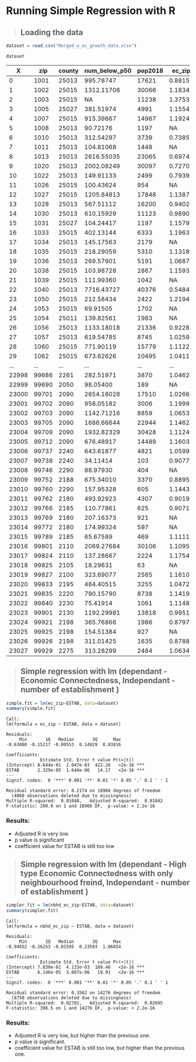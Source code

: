 # Running Simple Regression with R

> ## Loading the data


```R
dataset = read.csv("Merged_w_ec_growth_data.xlsx")
```


```R
dataset
```


<table>
<thead><tr><th scope=col>X</th><th scope=col>zip</th><th scope=col>county</th><th scope=col>num_below_p50</th><th scope=col>pop2018</th><th scope=col>ec_zip</th><th scope=col>ec_se_zip</th><th scope=col>nbhd_ec_zip</th><th scope=col>ec_grp_mem_zip</th><th scope=col>ec_high_zip</th><th scope=col>...</th><th scope=col>bias_grp_mem_zip</th><th scope=col>bias_grp_mem_high_zip</th><th scope=col>nbhd_bias_zip</th><th scope=col>nbhd_bias_high_zip</th><th scope=col>clustering_zip</th><th scope=col>support_ratio_zip</th><th scope=col>volunteering_rate_zip</th><th scope=col>civic_organizations_zip</th><th scope=col>ESTAB</th><th scope=col>UID</th></tr></thead>
<tbody>
	<tr><td> 0          </td><td>1001        </td><td>25013       </td><td> 995.78747  </td><td>17621       </td><td>0.88157     </td><td>0.02422     </td><td>1.51095     </td><td>1.10210     </td><td>1.47136     </td><td>...         </td><td> 0.024340000</td><td>-0.10001    </td><td>-0.00336    </td><td>-0.21186    </td><td>0.10572000  </td><td>0.9452600   </td><td>0.05650000  </td><td>0.010800000 </td><td> 944        </td><td>2.018e+10   </td></tr>
	<tr><td> 1          </td><td>1002        </td><td>25015       </td><td>1312.11708  </td><td>30066       </td><td>1.18348     </td><td>0.02227     </td><td>0.97760     </td><td>1.23333     </td><td>1.62290     </td><td>...         </td><td> 0.098559998</td><td>-0.06421    </td><td> 0.18724    </td><td>-0.24353    </td><td>0.10340000  </td><td>0.9016300   </td><td>0.14951000  </td><td>0.036880001 </td><td>1076        </td><td>2.018e+10   </td></tr>
	<tr><td> 2          </td><td>1003        </td><td>25015       </td><td>        NA  </td><td>11238       </td><td>1.37536     </td><td>0.05046     </td><td>     NA     </td><td>1.44359     </td><td>1.65159     </td><td>...         </td><td> 0.024820000</td><td>-0.05143    </td><td>      NA    </td><td>      NA    </td><td>0.13650000  </td><td>0.7692400   </td><td>0.10501000  </td><td>0.080499999 </td><td>  37        </td><td>2.018e+10   </td></tr>
	<tr><td> 3          </td><td>1005        </td><td>25027       </td><td> 381.51974  </td><td> 4991       </td><td>1.15543     </td><td>0.03050     </td><td>1.46491     </td><td>1.30756     </td><td>1.47733     </td><td>...         </td><td> 0.008500001</td><td>-0.07246    </td><td>-0.00064    </td><td>-0.11397    </td><td>0.10554000  </td><td>0.9583700   </td><td>0.15862000  </td><td>0.021630000 </td><td> 178        </td><td>2.018e+10   </td></tr>
	<tr><td> 4          </td><td>1007        </td><td>25015       </td><td> 915.39667  </td><td>14967       </td><td>1.19240     </td><td>0.02046     </td><td>1.17985     </td><td>1.32294     </td><td>1.56812     </td><td>...         </td><td>-0.011880000</td><td>-0.11464    </td><td> 0.04162    </td><td>-0.21283    </td><td>0.10391000  </td><td>0.9487300   </td><td>0.13053000  </td><td>0.016899999 </td><td> 440        </td><td>2.018e+10   </td></tr>
	<tr><td> 5          </td><td>1008        </td><td>25013       </td><td>  90.72176  </td><td> 1197       </td><td>     NA     </td><td>     NA     </td><td>     NA     </td><td>     NA     </td><td>     NA     </td><td>...         </td><td>          NA</td><td>      NA    </td><td>      NA    </td><td>      NA    </td><td>0.12223626  </td><td>0.8760978   </td><td>0.05135186  </td><td>0.021193897 </td><td>  37        </td><td>2.018e+10   </td></tr>
	<tr><td> 6          </td><td>1010        </td><td>25013       </td><td> 312.54297  </td><td> 3739       </td><td>0.73856     </td><td>0.05810     </td><td>     NA     </td><td>     NA     </td><td>1.47973     </td><td>...         </td><td>          NA</td><td>      NA    </td><td>      NA    </td><td>      NA    </td><td>0.09408000  </td><td>0.8930200   </td><td>0.08233000  </td><td>0.031709999 </td><td> 169        </td><td>2.018e+10   </td></tr>
	<tr><td> 7          </td><td>1011        </td><td>25013       </td><td> 104.81068  </td><td> 1448       </td><td>     NA     </td><td>     NA     </td><td>     NA     </td><td>     NA     </td><td>     NA     </td><td>...         </td><td>          NA</td><td>      NA    </td><td>      NA    </td><td>      NA    </td><td>0.11377750  </td><td>0.9404994   </td><td>0.06918624  </td><td>0.032719631 </td><td>  19        </td><td>2.018e+10   </td></tr>
	<tr><td> 8          </td><td>1013        </td><td>25013       </td><td>2616.55035  </td><td>23065       </td><td>0.69744     </td><td>0.01274     </td><td>0.53930     </td><td>0.75807     </td><td>1.23152     </td><td>...         </td><td> 0.136999990</td><td>-0.09613    </td><td> 0.20223    </td><td>-0.40365    </td><td>0.08648000  </td><td>0.8905700   </td><td>0.06191000  </td><td>0.009690000 </td><td> 649        </td><td>2.018e+10   </td></tr>
	<tr><td> 9          </td><td>1020        </td><td>25013       </td><td>2002.08249  </td><td>30097       </td><td>0.72701     </td><td>0.01397     </td><td>0.99817     </td><td>0.89329     </td><td>1.28291     </td><td>...         </td><td> 0.124500000</td><td>-0.13772    </td><td> 0.14469    </td><td>-0.28785    </td><td>0.09264000  </td><td>0.9327200   </td><td>0.06153000  </td><td>0.000780000 </td><td>1074        </td><td>2.018e+10   </td></tr>
	<tr><td>10          </td><td>1022        </td><td>25013       </td><td> 149.91133  </td><td> 2499       </td><td>0.79394     </td><td>0.04236     </td><td>     NA     </td><td>0.94845     </td><td>1.29843     </td><td>...         </td><td> 0.027120000</td><td>-0.11148    </td><td>      NA    </td><td>      NA    </td><td>0.08695000  </td><td>0.5018900   </td><td>0.05766000  </td><td>0.032830000 </td><td> 131        </td><td>2.018e+10   </td></tr>
	<tr><td>11          </td><td>1026        </td><td>25015       </td><td> 100.43624  </td><td>  954       </td><td>     NA     </td><td>     NA     </td><td>     NA     </td><td>     NA     </td><td>     NA     </td><td>...         </td><td>          NA</td><td>      NA    </td><td>      NA    </td><td>      NA    </td><td>0.10906969  </td><td>0.8613015   </td><td>0.12126616  </td><td>0.048653323 </td><td>  37        </td><td>2.018e+10   </td></tr>
	<tr><td>12          </td><td>1027        </td><td>25015       </td><td>1205.84813  </td><td>17848       </td><td>1.13870     </td><td>0.01947     </td><td>1.13732     </td><td>1.22668     </td><td>1.58017     </td><td>...         </td><td> 0.034490000</td><td>-0.09178    </td><td> 0.10926    </td><td>-0.15314    </td><td>0.09705000  </td><td>0.9448700   </td><td>0.16144000  </td><td>0.025359999 </td><td> 860        </td><td>2.018e+10   </td></tr>
	<tr><td>13          </td><td>1028        </td><td>25013       </td><td> 567.51112  </td><td>16200       </td><td>0.94025     </td><td>0.02639     </td><td>1.45878     </td><td>1.06200     </td><td>1.51818     </td><td>...         </td><td> 0.049520001</td><td>-0.09285    </td><td> 0.08563    </td><td>-0.14006    </td><td>0.10353000  </td><td>0.9567200   </td><td>0.06718000  </td><td>0.012160000 </td><td>1044        </td><td>2.018e+10   </td></tr>
	<tr><td>14          </td><td>1030        </td><td>25013       </td><td> 610.15929  </td><td>11123       </td><td>0.98905     </td><td>0.03012     </td><td>1.49931     </td><td>1.14082     </td><td>1.48308     </td><td>...         </td><td> 0.069839999</td><td>-0.09908    </td><td> 0.05411    </td><td>-0.12149    </td><td>0.10812000  </td><td>0.9359500   </td><td>0.06610000  </td><td>0.007500000 </td><td> 426        </td><td>2.018e+10   </td></tr>
	<tr><td>15          </td><td>1031        </td><td>25027       </td><td> 104.24417  </td><td> 1197       </td><td>1.15798     </td><td>0.04491     </td><td>     NA     </td><td>     NA     </td><td>1.41496     </td><td>...         </td><td>          NA</td><td>      NA    </td><td>      NA    </td><td>      NA    </td><td>0.10759000  </td><td>0.9039300   </td><td>0.05749000  </td><td>0.019330001 </td><td>  37        </td><td>2.018e+10   </td></tr>
	<tr><td>16          </td><td>1033        </td><td>25015       </td><td> 402.13144  </td><td> 6333       </td><td>1.19631     </td><td>0.02792     </td><td>1.32119     </td><td>1.30264     </td><td>1.53943     </td><td>...         </td><td>-0.004310000</td><td>-0.11729    </td><td>-0.10154    </td><td>-0.24198    </td><td>0.10157000  </td><td>0.9390000   </td><td>0.09242000  </td><td>0.023170000 </td><td> 252        </td><td>2.018e+10   </td></tr>
	<tr><td>17          </td><td>1034        </td><td>25013       </td><td> 145.17563  </td><td> 2179       </td><td>     NA     </td><td>     NA     </td><td>     NA     </td><td>     NA     </td><td>     NA     </td><td>...         </td><td>          NA</td><td>      NA    </td><td>      NA    </td><td>      NA    </td><td>0.10141406  </td><td>0.9268361   </td><td>0.09207355  </td><td>0.033621322 </td><td>  60        </td><td>2.018e+10   </td></tr>
	<tr><td>18          </td><td>1035        </td><td>25015       </td><td> 218.29059  </td><td> 5310       </td><td>1.13185     </td><td>0.03480     </td><td>     NA     </td><td>1.30748     </td><td>1.61351     </td><td>...         </td><td> 0.012460000</td><td>-0.09120    </td><td>      NA    </td><td>      NA    </td><td>0.09729000  </td><td>0.9224600   </td><td>0.11243000  </td><td>0.137229990 </td><td> 621        </td><td>2.018e+10   </td></tr>
	<tr><td>19          </td><td>1036        </td><td>25013       </td><td> 269.57901  </td><td> 5191       </td><td>1.06871     </td><td>0.04787     </td><td>     NA     </td><td>1.23535     </td><td>1.52443     </td><td>...         </td><td>-0.013070000</td><td>-0.08307    </td><td>      NA    </td><td>      NA    </td><td>0.10727000  </td><td>0.9370500   </td><td>0.06713000  </td><td>0.021250000 </td><td> 237        </td><td>2.018e+10   </td></tr>
	<tr><td>20          </td><td>1038        </td><td>25015       </td><td> 103.98728  </td><td> 2867       </td><td>1.15936     </td><td>0.04840     </td><td>     NA     </td><td>1.31947     </td><td>1.59393     </td><td>...         </td><td>-0.035580002</td><td>-0.09930    </td><td>      NA    </td><td>      NA    </td><td>0.10542000  </td><td>0.9611200   </td><td>0.13269000  </td><td>0.039740000 </td><td> 127        </td><td>2.018e+10   </td></tr>
	<tr><td>21          </td><td>1039        </td><td>25015       </td><td> 111.99360  </td><td> 1042       </td><td>     NA     </td><td>     NA     </td><td>     NA     </td><td>     NA     </td><td>     NA     </td><td>...         </td><td>          NA</td><td>      NA    </td><td>      NA    </td><td>      NA    </td><td>0.09131002  </td><td>0.7076065   </td><td>0.20204093  </td><td>0.025376104 </td><td>  56        </td><td>2.018e+10   </td></tr>
	<tr><td>22          </td><td>1040        </td><td>25013       </td><td>7716.43727  </td><td>40376       </td><td>0.54841     </td><td>0.01105     </td><td>0.48269     </td><td>0.58591     </td><td>1.26553     </td><td>...         </td><td> 0.266150000</td><td>-0.13471    </td><td> 0.32872    </td><td>-0.60271    </td><td>0.08306000  </td><td>0.9673600   </td><td>0.07510000  </td><td>0.013700000 </td><td>1698        </td><td>2.018e+10   </td></tr>
	<tr><td>23          </td><td>1050        </td><td>25015       </td><td> 212.58434  </td><td> 2422       </td><td>1.21948     </td><td>0.03011     </td><td>     NA     </td><td>1.28382     </td><td>1.51228     </td><td>...         </td><td>-0.010690000</td><td>-0.09887    </td><td>      NA    </td><td>      NA    </td><td>0.11536000  </td><td>0.9543800   </td><td>0.09895000  </td><td>0.040050000 </td><td>  58        </td><td>2.018e+10   </td></tr>
	<tr><td>24          </td><td>1053        </td><td>25015       </td><td>  69.91505  </td><td> 1702       </td><td>     NA     </td><td>     NA     </td><td>     NA     </td><td>     NA     </td><td>     NA     </td><td>...         </td><td>          NA</td><td>      NA    </td><td>      NA    </td><td>      NA    </td><td>0.08974133  </td><td>0.5324615   </td><td>0.13541465  </td><td>0.005409759 </td><td>  58        </td><td>2.018e+10   </td></tr>
	<tr><td>25          </td><td>1054        </td><td>25011       </td><td> 139.82561  </td><td> 1983       </td><td>     NA     </td><td>     NA     </td><td>     NA     </td><td>     NA     </td><td>     NA     </td><td>...         </td><td>          NA</td><td>      NA    </td><td>      NA    </td><td>      NA    </td><td>0.09307798  </td><td>0.7355363   </td><td>0.20803298  </td><td>0.040462032 </td><td>  71        </td><td>2.018e+10   </td></tr>
	<tr><td>26          </td><td>1056        </td><td>25013       </td><td>1133.18018  </td><td>21336       </td><td>0.92282     </td><td>0.02158     </td><td>1.50828     </td><td>1.16878     </td><td>1.44359     </td><td>...         </td><td> 0.039400000</td><td>-0.09848    </td><td> 0.02606    </td><td>-0.13277    </td><td>0.11473000  </td><td>0.9745400   </td><td>0.06515000  </td><td>0.008550000 </td><td> 824        </td><td>2.018e+10   </td></tr>
	<tr><td>27          </td><td>1057        </td><td>25013       </td><td> 619.54785  </td><td> 8745       </td><td>1.02590     </td><td>0.04016     </td><td>     NA     </td><td>1.29907     </td><td>1.48875     </td><td>...         </td><td>-0.011920000</td><td>-0.08785    </td><td>      NA    </td><td>      NA    </td><td>0.11420000  </td><td>0.9626900   </td><td>0.09687000  </td><td>0.015550000 </td><td> 276        </td><td>2.018e+10   </td></tr>
	<tr><td>28          </td><td>1060        </td><td>25015       </td><td> 771.90119  </td><td>15779       </td><td>1.11224     </td><td>0.02204     </td><td>1.06218     </td><td>1.25475     </td><td>1.64944     </td><td>...         </td><td> 0.053259999</td><td>-0.07143    </td><td> 0.20273    </td><td>-0.17117    </td><td>0.09675000  </td><td>0.8860300   </td><td>0.21965000  </td><td>0.046030000 </td><td>1475        </td><td>2.018e+10   </td></tr>
	<tr><td>29          </td><td>1062        </td><td>25015       </td><td> 673.62626  </td><td>10495       </td><td>1.04111     </td><td>0.02651     </td><td>0.96244     </td><td>1.16021     </td><td>1.62642     </td><td>...         </td><td> 0.093610004</td><td>-0.09005    </td><td> 0.22486    </td><td>-0.23059    </td><td>0.09605000  </td><td>0.9075500   </td><td>0.16169000  </td><td>0.024420001 </td><td> 392        </td><td>2.018e+10   </td></tr>
	<tr><td>...</td><td>...</td><td>...</td><td>...</td><td>...</td><td>...</td><td>...</td><td>...</td><td>...</td><td>...</td><td>   </td><td>...</td><td>...</td><td>...</td><td>...</td><td>...</td><td>...</td><td>...</td><td>...</td><td>...</td><td>...</td></tr>
	<tr><td>22998      </td><td>99686      </td><td>2261       </td><td> 282.51971 </td><td> 3870      </td><td>1.04625    </td><td>0.02123    </td><td>0.74320    </td><td>0.94138    </td><td>1.33862    </td><td>...        </td><td> 0.06632   </td><td>-0.14854   </td><td> 0.13865   </td><td>-0.19774   </td><td>0.1217800  </td><td>0.9964200  </td><td>0.12306000 </td><td>0.027920000</td><td> 304       </td><td>20180035155</td></tr>
	<tr><td>22999      </td><td>99690      </td><td>2050       </td><td>  98.05400 </td><td>  189      </td><td>     NA    </td><td>     NA    </td><td>     NA    </td><td>     NA    </td><td>     NA    </td><td>...        </td><td>      NA   </td><td>      NA   </td><td>      NA   </td><td>      NA   </td><td>0.2765136  </td><td>1.0000000  </td><td>0.12723790 </td><td>         NA</td><td>   7       </td><td>20180035159</td></tr>
	<tr><td>23000      </td><td>99701      </td><td>2090       </td><td>2654.18028 </td><td>17510      </td><td>1.02661    </td><td>0.01317    </td><td>0.97815    </td><td>1.04232    </td><td>1.31492    </td><td>...        </td><td> 0.11771   </td><td>-0.07878   </td><td> 0.17776   </td><td>-0.10311   </td><td>0.0994000  </td><td>0.9536600  </td><td>0.12662999 </td><td>0.032839999</td><td>2277       </td><td>20180035163</td></tr>
	<tr><td>23001      </td><td>99702      </td><td>2090       </td><td> 958.05182 </td><td> 3006      </td><td>1.19997    </td><td>0.02414    </td><td>     NA    </td><td>1.26211    </td><td>1.32296    </td><td>...        </td><td>-0.07695   </td><td>-0.14300   </td><td>      NA   </td><td>      NA   </td><td>0.0862000  </td><td>0.9098100  </td><td>0.08299000 </td><td>0.021369999</td><td>  44       </td><td>20180035164</td></tr>
	<tr><td>23002      </td><td>99703      </td><td>2090       </td><td>1142.71216 </td><td> 8859      </td><td>1.06534    </td><td>0.01756    </td><td>1.50004    </td><td>1.16419    </td><td>1.18894    </td><td>...        </td><td>-0.07340   </td><td>-0.14836   </td><td> 0.00293   </td><td>-0.05455   </td><td>0.0885100  </td><td>0.7689200  </td><td>0.05696000 </td><td>0.006350000</td><td>  68       </td><td>20180035165</td></tr>
	<tr><td>23003      </td><td>99705      </td><td>2090       </td><td>1686.66644 </td><td>22944      </td><td>1.14628    </td><td>0.01430    </td><td>1.34328    </td><td>1.21509    </td><td>1.34359    </td><td>...        </td><td> 0.03946   </td><td>-0.08241   </td><td> 0.07393   </td><td>-0.07396   </td><td>0.0883200  </td><td>0.9335200  </td><td>0.13407999 </td><td>0.011350000</td><td> 625       </td><td>20180035166</td></tr>
	<tr><td>23004      </td><td>99709      </td><td>2090       </td><td>1932.82329 </td><td>30428      </td><td>1.11244    </td><td>0.01532    </td><td>1.25777    </td><td>1.21285    </td><td>1.41337    </td><td>...        </td><td> 0.05016   </td><td>-0.09758   </td><td> 0.08147   </td><td>-0.10092   </td><td>0.0955800  </td><td>0.9490300  </td><td>0.14044000 </td><td>0.014450000</td><td>1375       </td><td>20180035170</td></tr>
	<tr><td>23005      </td><td>99712      </td><td>2090       </td><td> 676.48917 </td><td>14489      </td><td>1.16031    </td><td>0.01931    </td><td>1.37003    </td><td>1.27901    </td><td>1.40368    </td><td>...        </td><td>-0.01349   </td><td>-0.10838   </td><td> 0.03885   </td><td>-0.06987   </td><td>0.0899600  </td><td>0.8586500  </td><td>0.14997999 </td><td>0.007430000</td><td> 297       </td><td>20180035173</td></tr>
	<tr><td>23006      </td><td>99737      </td><td>2240       </td><td> 643.61877 </td><td> 4821      </td><td>1.05997    </td><td>0.02970    </td><td>1.39443    </td><td>1.31369    </td><td>1.27496    </td><td>...        </td><td>-0.07568   </td><td>-0.11125   </td><td>-0.07407   </td><td>-0.12341   </td><td>0.1059400  </td><td>0.9862100  </td><td>0.09221000 </td><td>0.032310002</td><td> 205       </td><td>20180035185</td></tr>
	<tr><td>23007      </td><td>99738      </td><td>2240       </td><td>  34.11414 </td><td>  103      </td><td>0.90773    </td><td>0.03433    </td><td>1.03549    </td><td>1.00790    </td><td>1.18721    </td><td>...        </td><td> 0.07201   </td><td>-0.08506   </td><td> 0.02964   </td><td>-0.15999   </td><td>0.1663000  </td><td>0.9966600  </td><td>0.14999001 </td><td>0.014380000</td><td>   6       </td><td>20180035186</td></tr>
	<tr><td>23008      </td><td>99746      </td><td>2290       </td><td>  88.97930 </td><td>  404      </td><td>     NA    </td><td>     NA    </td><td>     NA    </td><td>     NA    </td><td>     NA    </td><td>...        </td><td>      NA   </td><td>      NA   </td><td>      NA   </td><td>      NA   </td><td>0.2514930  </td><td>0.9974543  </td><td>0.22854100 </td><td>         NA</td><td>  NA       </td><td>         NA</td></tr>
	<tr><td>23009      </td><td>99752      </td><td>2188       </td><td> 675.34010 </td><td> 3370      </td><td>0.88957    </td><td>0.02427    </td><td>0.93402    </td><td>0.93614    </td><td>1.11053    </td><td>...        </td><td> 0.05953   </td><td>-0.11355   </td><td> 0.07980   </td><td>-0.13557   </td><td>0.2089900  </td><td>0.9956300  </td><td>0.15080000 </td><td>0.012380000</td><td> 106       </td><td>20180035193</td></tr>
	<tr><td>23010      </td><td>99760      </td><td>2290       </td><td> 157.95328 </td><td>  605      </td><td>1.14435    </td><td>0.03651    </td><td>     NA    </td><td>1.27471    </td><td>1.43815    </td><td>...        </td><td>-0.06485   </td><td>-0.14770   </td><td>      NA   </td><td>      NA   </td><td>0.0911600  </td><td>0.9866000  </td><td>0.14552000 </td><td>0.021660000</td><td>  35       </td><td>20180035197</td></tr>
	<tr><td>23011      </td><td>99762      </td><td>2180       </td><td> 493.92923 </td><td> 4307      </td><td>0.90193    </td><td>0.02568    </td><td>1.02844    </td><td>1.01667    </td><td>1.31936    </td><td>...        </td><td> 0.13881   </td><td>-0.11368   </td><td> 0.17875   </td><td>-0.16326   </td><td>0.1726000  </td><td>0.9984100  </td><td>0.07446000 </td><td>0.029390000</td><td> 212       </td><td>20180035198</td></tr>
	<tr><td>23012      </td><td>99766      </td><td>2185       </td><td> 110.77861 </td><td>  625      </td><td>0.90713    </td><td>0.03335    </td><td>     NA    </td><td>0.86080    </td><td>1.07961    </td><td>...        </td><td> 0.03962   </td><td>-0.10277   </td><td>      NA   </td><td>      NA   </td><td>0.2504400  </td><td>0.9988500  </td><td>0.14655000 </td><td>         NA</td><td>   5       </td><td>20180035201</td></tr>
	<tr><td>23013      </td><td>99769      </td><td>2180       </td><td> 207.16373 </td><td>  921      </td><td>     NA    </td><td>     NA    </td><td>     NA    </td><td>     NA    </td><td>     NA    </td><td>...        </td><td>      NA   </td><td>      NA   </td><td>      NA   </td><td>      NA   </td><td>0.4189288  </td><td>1.0000000  </td><td>0.03917960 </td><td>0.006955206</td><td>   3       </td><td>20180035203</td></tr>
	<tr><td>23014      </td><td>99772      </td><td>2180       </td><td> 174.99324 </td><td>  597      </td><td>     NA    </td><td>     NA    </td><td>     NA    </td><td>     NA    </td><td>     NA    </td><td>...        </td><td>      NA   </td><td>      NA   </td><td>      NA   </td><td>      NA   </td><td>0.2870269  </td><td>0.9989010  </td><td>0.05080566 </td><td>         NA</td><td>   7       </td><td>20180035205</td></tr>
	<tr><td>23015      </td><td>99789      </td><td>2185       </td><td>  65.67589 </td><td>  469      </td><td>1.11113    </td><td>0.02535    </td><td>1.16879    </td><td>1.17902    </td><td>1.26655    </td><td>...        </td><td> 0.01203   </td><td>-0.09084   </td><td> 0.01613   </td><td>-0.11385   </td><td>0.2071000  </td><td>0.9992900  </td><td>0.25099000 </td><td>0.000420000</td><td>  11       </td><td>20180035213</td></tr>
	<tr><td>23016      </td><td>99801      </td><td>2110       </td><td>2069.27684 </td><td>30106      </td><td>1.10954    </td><td>0.01607    </td><td>1.26145    </td><td>1.21543    </td><td>1.45670    </td><td>...        </td><td> 0.07411   </td><td>-0.12270   </td><td> 0.07380   </td><td>-0.12887   </td><td>0.1111500  </td><td>0.9952300  </td><td>0.11730000 </td><td>0.027720001</td><td>2115       </td><td>20180035215</td></tr>
	<tr><td>23017      </td><td>99824      </td><td>2110       </td><td> 137.28667 </td><td> 2224      </td><td>1.17545    </td><td>0.03650    </td><td>     NA    </td><td>1.23878    </td><td>1.49796    </td><td>...        </td><td> 0.04670   </td><td>-0.10578   </td><td>      NA   </td><td>      NA   </td><td>0.1104400  </td><td>0.9055000  </td><td>0.14851999 </td><td>0.025260000</td><td>  56       </td><td>20180035220</td></tr>
	<tr><td>23018      </td><td>99825      </td><td>2105       </td><td>  18.29631 </td><td>   63      </td><td>     NA    </td><td>     NA    </td><td>     NA    </td><td>     NA    </td><td>     NA    </td><td>...        </td><td>      NA   </td><td>      NA   </td><td>      NA   </td><td>      NA   </td><td>0.1585385  </td><td>0.9990779  </td><td>0.06785855 </td><td>0.006123060</td><td>  12       </td><td>20180035221</td></tr>
	<tr><td>23019      </td><td>99827      </td><td>2100       </td><td> 323.69077 </td><td> 2565      </td><td>1.16103    </td><td>0.02914    </td><td>0.80469    </td><td>1.03071    </td><td>1.42918    </td><td>...        </td><td>-0.02275   </td><td>-0.15745   </td><td> 0.01611   </td><td>-0.21642   </td><td>0.1224000  </td><td>0.9972900  </td><td>0.10087000 </td><td>0.065760002</td><td> 287       </td><td>20180035223</td></tr>
	<tr><td>23020      </td><td>99833      </td><td>2195       </td><td> 484.40515 </td><td> 3255      </td><td>1.04721    </td><td>0.02557    </td><td>0.92852    </td><td>1.00921    </td><td>1.35218    </td><td>...        </td><td>-0.00256   </td><td>-0.14167   </td><td>-0.03406   </td><td>-0.21637   </td><td>0.1526000  </td><td>0.9992700  </td><td>0.14737999 </td><td>0.039719999</td><td> 318       </td><td>20180035227</td></tr>
	<tr><td>23021      </td><td>99835      </td><td>2220       </td><td> 790.15790 </td><td> 8738      </td><td>1.14199    </td><td>0.01983    </td><td>1.07357    </td><td>1.14861    </td><td>1.42479    </td><td>...        </td><td> 0.00953   </td><td>-0.12930   </td><td> 0.04966   </td><td>-0.15935   </td><td>0.1163200  </td><td>0.9959300  </td><td>0.13909000 </td><td>0.035030000</td><td> 739       </td><td>20180035228</td></tr>
	<tr><td>23022      </td><td>99840      </td><td>2230       </td><td>  75.41914 </td><td> 1061      </td><td>1.11489    </td><td>0.04286    </td><td>     NA    </td><td>1.22142    </td><td>1.43376    </td><td>...        </td><td>-0.08429   </td><td>-0.15464   </td><td>      NA   </td><td>      NA   </td><td>0.1125500  </td><td>0.9993800  </td><td>0.09069000 </td><td>0.037319999</td><td> 242       </td><td>20180035229</td></tr>
	<tr><td>23023      </td><td>99901      </td><td>2130       </td><td>1192.29981 </td><td>13818      </td><td>0.99517    </td><td>0.01776    </td><td>0.88014    </td><td>0.95456    </td><td>1.29659    </td><td>...        </td><td> 0.05710   </td><td>-0.14293   </td><td> 0.07122   </td><td>-0.21950   </td><td>0.1347300  </td><td>0.9972000  </td><td>0.11883000 </td><td>0.029990001</td><td>1198       </td><td>20180035232</td></tr>
	<tr><td>23024      </td><td>99921      </td><td>2198       </td><td> 365.76866 </td><td> 1986      </td><td>0.87977    </td><td>0.03071    </td><td>0.74555    </td><td>0.82996    </td><td>1.18270    </td><td>...        </td><td> 0.06010   </td><td>-0.08759   </td><td> 0.08723   </td><td>-0.14339   </td><td>0.1556100  </td><td>0.9975200  </td><td>0.08404000 </td><td>0.032150000</td><td> 133       </td><td>20180035235</td></tr>
	<tr><td>23025      </td><td>99925      </td><td>2198       </td><td> 154.51384 </td><td>  927      </td><td>     NA    </td><td>     NA    </td><td>     NA    </td><td>     NA    </td><td>     NA    </td><td>...        </td><td>      NA   </td><td>      NA   </td><td>      NA   </td><td>      NA   </td><td>0.1465793  </td><td>0.9922981  </td><td>0.12396049 </td><td>0.027728340</td><td>  46       </td><td>20180035238</td></tr>
	<tr><td>23026      </td><td>99926      </td><td>2198       </td><td> 311.01425 </td><td> 1635      </td><td>0.87888    </td><td>0.03618    </td><td>0.81081    </td><td>0.83409    </td><td>1.07167    </td><td>...        </td><td> 0.00877   </td><td>-0.07257   </td><td>-0.00480   </td><td>-0.09655   </td><td>0.2527400  </td><td>1.0000000  </td><td>0.14291000 </td><td>0.011250000</td><td>  21       </td><td>20180035239</td></tr>
	<tr><td>23027      </td><td>99929      </td><td>2275       </td><td> 313.28299 </td><td> 2484      </td><td>1.06344    </td><td>0.03122    </td><td>0.88864    </td><td>0.96641    </td><td>1.32997    </td><td>...        </td><td> 0.01350   </td><td>-0.14883   </td><td> 0.00069   </td><td>-0.24887   </td><td>0.1655800  </td><td>1.0000000  </td><td>0.10700000 </td><td>0.042479999</td><td> 192       </td><td>20180035241</td></tr>
</tbody>
</table>



> ## Simple regression with lm (dependant - Economic Connectedness, Independant - number of establishment )


```R
simple.fit = lm(ec_zip~ESTAB, data=dataset)
summary(simple.fit)
```


    
    Call:
    lm(formula = ec_zip ~ ESTAB, data = dataset)
    
    Residuals:
         Min       1Q   Median       3Q      Max 
    -0.63080 -0.15217 -0.00553  0.14929  0.83816 
    
    Coefficients:
                 Estimate Std. Error t value Pr(>|t|)    
    (Intercept) 8.644e-01  2.047e-03  422.26   <2e-16 ***
    ESTAB       2.329e-05  1.644e-06   14.17   <2e-16 ***
    ---
    Signif. codes:  0 '***' 0.001 '**' 0.01 '*' 0.05 '.' 0.1 ' ' 1
    
    Residual standard error: 0.2174 on 18966 degrees of freedom
      (4060 observations deleted due to missingness)
    Multiple R-squared:  0.01048,	Adjusted R-squared:  0.01042 
    F-statistic: 200.8 on 1 and 18966 DF,  p-value: < 2.2e-16
    


### Results:
- Adjusted R is very low.
- p value is significant 
- coefficient value for ESTAB is still too low

> ## Simple regression with lm (dependant - High type Economic Connectedness with only neighbourhood freind, Independant - number of establishment )


```R
simpler.fit = lm(nbhd_ec_zip~ESTAB, data=dataset)
summary(simpler.fit)
```


    
    Call:
    lm(formula = nbhd_ec_zip ~ ESTAB, data = dataset)
    
    Residuals:
         Min       1Q   Median       3Q      Max 
    -0.94852 -0.26253 -0.02595  0.23593  1.06854 
    
    Coefficients:
                 Estimate Std. Error t value Pr(>|t|)    
    (Intercept) 7.830e-01  4.133e-03  189.46   <2e-16 ***
    ESTAB       6.146e-05  3.087e-06   19.91   <2e-16 ***
    ---
    Signif. codes:  0 '***' 0.001 '**' 0.01 '*' 0.05 '.' 0.1 ' ' 1
    
    Residual standard error: 0.3562 on 14276 degrees of freedom
      (8750 observations deleted due to missingness)
    Multiple R-squared:  0.02702,	Adjusted R-squared:  0.02695 
    F-statistic: 396.5 on 1 and 14276 DF,  p-value: < 2.2e-16
    


### Results:
- Adjusted R is very low, but higher than the previous one. 
- p value is significant. 
- coefficient value for ESTAB is still too low, but higher than the previous one.
